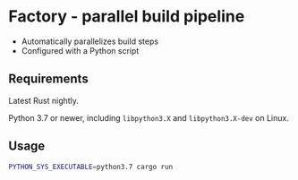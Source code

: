 # Factory - parallel build pipeline

* Automatically parallelizes build steps
* Configured with a Python script

## Requirements

Latest Rust nightly.

Python 3.7 or newer, including `libpython3.X` and `libpython3.X-dev` on Linux.

## Usage

```bash
PYTHON_SYS_EXECUTABLE=python3.7 cargo run
```

